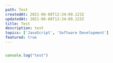 ```yaml
---
path: Test
createdAt: 2021-06-08T12:34:09.123Z
updatedAt: 2021-06-08T12:34:09.123Z
title: Test
description: test
topics: ['JavaScript', 'Software Development']
featured: true
---
```

```js

console.log("test")

```